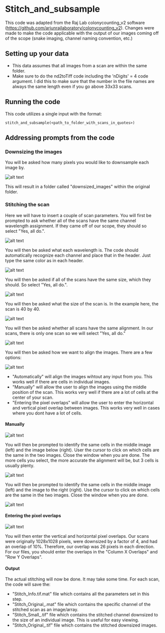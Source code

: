 # Stitch_and_subsample

This code was adapted from the Raj Lab colonycounting_v2 software (https://github.com/arjunrajlaboratory/colonycounting_v2). Changes were made to make the code applicable with the output of our images coming off of the scope (snake imaging, channel naming convention, etc.)

## Setting up your data
- This data assumes that all images from a scan are within the same folder. 
- Make sure to do the nd2toTiff code including the 'nDigits' = 4 code argument. I did this to make sure that the number in the file names are always the same length even if you go above 33x33 scans. 

## Running the code
This code utilizes a single input with the format:
```
stitch_and_subsample(<path_to_folder_with_scans_in_quotes>)
```
## Addressing prompts from the code
### Downsizing the images
You will be asked how many pixels you would like to downsample each image by. 

![alt text](https://github.com/dylanschaff/Stitch_and_subsample/blob/main/README_screenshots/downsize.png)

This will result in a folder called "downsized_images" within the original folder. 

### Stitching the scan

Here we will have to insert a couple of scan parameters. You will first be prompted to ask whether all of the scans have the same channel wavelength assignment. If they came off of our scope, they should so select "Yes, all do.".

![alt text](https://github.com/dylanschaff/Stitch_and_subsample/blob/main/README_screenshots/channel_and_wavelength_assignment.png)

You will then be asked what each wavelength is. The code should automatically recognize each channel and place that in the header. Just type the same color as in each header.

![alt text](https://github.com/dylanschaff/Stitch_and_subsample/blob/main/README_screenshots/Enter_channel_for_Each_Wavelength.png)

You will then be asked if all of the scans have the same size, which they should. So select "Yes, all do.".

![alt text](https://github.com/dylanschaff/Stitch_and_subsample/blob/main/README_screenshots/set_scan_size.png)

You will then be asked what the size of the scan is. In the example here, the scan is 40 by 40.

![alt text](https://github.com/dylanschaff/Stitch_and_subsample/blob/main/README_screenshots/enter_tile_dimensions.png)

You will then be asked whether all scans have the same alignment. In our scans, there is only one scan so we will select "Yes, all do."

![alt text](https://github.com/dylanschaff/Stitch_and_subsample/blob/main/README_screenshots/scan_alignment.png)

You will then be asked how we want to align the images. There are a few options:

![alt text](https://github.com/dylanschaff/Stitch_and_subsample/blob/main/README_screenshots/scan_alignment_choice.png)

- "Automatically" will align the images wihtout any input from you. This works well if there are cells in individual images.
- "Manually" will allow the user to align the images using the middle position of the scan. This works very well if there are a lot of cells at the center of your scan.
- "Entering the pixel overlaps" will allow the user to enter the horizontal and vertical pixel overlap between images. This works very well in cases where you dont have a lot of cells. 

#### Manually

![alt text](https://github.com/dylanschaff/Stitch_and_subsample/blob/main/README_screenshots/scan_alignment_manual.png)

You will then be prompted to identify the same cells in the middle image (left) and the image below (right). User the cursor to click on which cells are the same in the two images. Close the window when you are done. The more cells you select, the more accurate the alignment will be, but 3 cells is usually plenty.

![alt text](https://github.com/dylanschaff/Stitch_and_subsample/blob/main/README_screenshots/manual_align_top_bottom.png)

You will then be prompted to identify the same cells in the middle image (left) and the image to the right (right). Use the cursor to click on which cells are the same in the two images. Close the window when you are done.

![alt text](https://github.com/dylanschaff/Stitch_and_subsample/blob/main/README_screenshots/manual_align_left_right.png)

#### Entering the pixel overlaps

![alt text](https://github.com/dylanschaff/Stitch_and_subsample/blob/main/README_screenshots/enter_overlap_numbers.png)

You will then enter the vertical and horizontal pixel overlaps. Our scans were originally 1028x1028 pixels, were downsized by a factor of 4, and had an overlap of 10%. Therefore, our overlap was 26 pixels in each direction. For our files, you should enter the overlaps in the "Column X Overlaps" and "Row Y Overlaps". 

#### Output
The actual stitching will now be done. It may take some time. For each scan, the code will save the:
- "Stitch_Info.tif.mat" file which contains all the parameters set in this step.
- "Stitch_Original_<channel>.mat" file which contains the specific channel of the stitched scan as an image/array.
- "Stitch_Small_<channel>.tif" file which contains the stitched channel downsized to the size of an individual image. This is useful for easy viewing.
- "Stitch_Original_<channel>.tif" file which contains the stitched downsized images.
